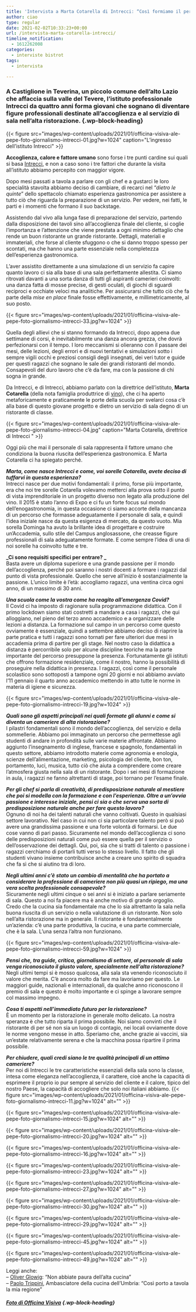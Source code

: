 ```yaml
---
title: 'Intervista a Marta Cotarella di Intrecci: “Così formiamo il personale di sala del domani”'
author: ciao
type: regular
date: 2021-02-02T10:33:23+00:00
url: /intervista-marta-cotarella-intrecci/
timeline_notification:
  - 1612262008
categories:
  - interviste bistrot
tags:
  - intervista

---
```

### **A Castiglione in Teverina, un piccolo comune dell’alto Lazio che affaccia sulla valle del Tevere, l’istituto professionale Intrecci da quattro anni forma giovani che sognano di diventare figure professionali destinate all’accoglienza e al servizio di sala nell’alta ristorazione.** {.wp-block-heading}


{{< figure src="images/wp-content/uploads/2021/01/officina-visiva-ale-pepe-foto-giornalismo-intrecci-01.jpg?w=1024" caption="L&#8217;ingresso dell&#8217;istituto Intrecci" >}}


**Accoglienza, calore e fattore umano** sono forse i tre punti cardine sui quali si basa <a rel="noreferrer noopener" href="http://www.intreccialtaformazione.com/" target="_blank">Intrecci</a>, e non a caso sono i tre fattori che durante la visita all’istituto abbiamo percepito con maggior vigore.  
  
Dopo mesi passati a tavola a parlare con gli chef e a gustarci le loro specialità stavolta abbiamo deciso di cambiare, di recarci nel “_dietro le quinte_” dello spettacolo chiamato esperienza gastronomica per assistere a tutto ciò che riguarda la preparazione di un servizio. Per vedere, nei fatti, le parti e i momenti che formano il suo backstage.  
  
Assistendo dal vivo alla lunga fase di preparazione del servizio, partendo dalla disposizione dei tavoli sino all’accoglienza finale del cliente, si coglie l’importanza e l’attenzione che viene prestata a ogni minimo dettaglio che rende un buon ristorante un grande ristorante. Dettagli, materiali e immateriali, che forse al cliente sfuggono o che si danno troppo spesso per scontati, ma che hanno una parte essenziale nella completezza dell’esperienza gastronomica.  
  
L’aver assistito direttamente a una simulazione di un servizio fa capire quanto lavoro ci sia alla base di una sala perfettamente allestita. Ci siamo ritrovati davanti a una sorta danza di tutti gli aspiranti camerieri coinvolti: una danza fatta di mosse precise, di gesti oculati, di giochi di sguardi reciproci e occhiate veloci ma analitiche. Per assicurarsi che tutto ciò che fa parte della _mise en place_ finale fosse effettivamente, e millimetricamente, al suo posto.


{{< figure src="images/wp-content/uploads/2021/01/officina-visiva-ale-pepe-foto-giornalismo-intrecci-33.jpg?w=1024" >}}


Quella degli allievi che si stanno formando da Intrecci, dopo appena due settimane di corsi, è inevitabilmente una danza ancora grezza, che dovrà perfezionarsi con il tempo. I loro meccanismi si olieranno con il passare dei mesi, delle lezioni, degli errori e di nuovi tentativi e simulazioni sotto i sempre vigili occhi e preziosi consigli degli insegnati, dei veri tutor e guide per questi ragazzi che sognano le sale dei grandi ristoranti del mondo. Consapevoli del duro lavoro che c’è da fare, ma con la passione di chi sogna in grande.  
  
Da Intrecci, e di Intrecci, abbiamo parlato con la direttrice dell’istituto, **Marta Cotarella** (della nota famiglia produttrice di <a rel="noreferrer noopener" href="https://www.famigliacotarella.it/it/" target="_blank">vino</a>), che ci ha aperto metaforicamente e praticamente le porte della scuola per svelarci cosa c’è alla base di questo giovane progetto e dietro un servizio di sala degno di un ristorante di classe.


{{< figure src="images/wp-content/uploads/2021/01/officina-visiva-ale-pepe-foto-giornalismo-intrecci-04.jpg" caption="Marta Cotarella, direttrice di Intrecci " >}}


Oggi più che mai il personale di sala rappresenta il fattore umano che condiziona la buona riuscita dell’esperienza gastronomica. E Marta Cotarella ci ha spiegato perché.

**_Marta, come nasce Intrecci e come, voi sorelle Cotarella, avete deciso di tuffarvi in questa esperienza?_**  
Intrecci nasce per due motivi fondamentali: il primo, forse più importante, era che noi tre sorelle Cotarella volevamo metterci alla prova sotto il punto di vista imprenditoriale in un progetto diverso non legato alla produzione del vino. Il 2015 è stato l’anno di Expo e ci fu un forte focus sul mondo dell’enogastronomia, in questa occasione ci siamo accorte della mancanza di un percorso che formasse adeguatamente il personale di sala, e quindi l’idea iniziale nasce da questa esigenza di mercato, da questo vuoto. Mia sorella Dominga ha avuto la brillante idea di progettare e costruire un&#8217;Accademia, sullo stile del Campus anglosassone, che creasse figure professionali di sala adeguatamente formate. E come sempre l&#8217;idea di una di noi sorelle ha coinvolto tutte e tre.

**_Ci sono requisiti specifici per entrare? _**  
Basta avere un diploma superiore e una grande passione per il mondo dell’accoglienza, perché poi saranno i nostri docenti a formare i ragazzi dal punto di vista professionale. Quello che serve all’inizio è sostanzialmente la passione. L’unico limite è l’età: accogliamo ragazzi, una ventina circa ogni anno, di un massimo di 30 anni.

**_Una scuola come la vostra come ha reagito all’emergenza Covid?_**  
Il Covid ci ha imposto di ragionare sulla programmazione didattica. Con il primo lockdown siamo stati costretti a mandare a casa i ragazzi, che qui alloggiano, nel pieno del terzo anno accademico e a organizzare delle lezioni a distanza. La formazione sul campo in un percorso come questo ovviamente è essenziale, quindi a settembre abbiamo deciso di riaprire la parte pratica e tutti i ragazzi sono tornati per fare ulteriori due mesi in accademia prima di partire per gli stage. Nel nostro caso la didattica a distanza è percorribile solo per alcune discipline teoriche ma la parte importante del percorso presuppone la presenza. Fortunatamente gli istituti che offrono formazione residenziale, come il nostro, hanno la possibilità di proseguire nella didattica in presenza. I ragazzi, così come il personale scolastico sono sottoposti a tampone ogni 20 giorni e noi abbiamo avviato l’11 gennaio il quarto anno accademico mettendo in atto tutte le norme in materia di igiene e sicurezza.


{{< figure src="images/wp-content/uploads/2021/01/officina-visiva-ale-pepe-foto-giornalismo-intrecci-19.jpg?w=1024" >}}


**_Quali sono gli aspetti principali nei quali formate gli alunni e come si diventa un cameriere di alta ristorazione?_**  
I pilastri fondamentali sono il mondo dell’accoglienza, del servizio e della sommellerie. Abbiamo poi immaginato un percorso che permettesse agli studenti di andare in profondità sulle varie materie affrontate. Abbiamo aggiunto l’insegnamento di inglese, francese e spagnolo, fondamentali in questo settore, abbiamo introdotto materie come agronomia e enologia, scienze dell’alimentazione, marketing, psicologia del cliente, bon ton, portamento, luci, musica, tutto ciò che aiuta a comprendere come creare l’atmosfera giusta nella sala di un ristorante. Dopo i sei mesi di formazione in aula, i ragazzi ne fanno altrettanti di stage, poi tornano per l’esame finale.

**_Per gli chef si parla di creatività, di predisposizione naturale al mestiere che poi si modella con la formazione e con l’esperienza. Oltre a un’ovvia passione e interesse iniziale, pensi ci sia o che serva una sorta di predisposizione naturale anche per fare questo lavoro?_**  
Ognuno di noi ha dei talenti naturali che vanno coltivati. Questo in qualsiasi settore lavorativo. Nel caso in cui non ci sia particolare talento però si può avere una grandissima passione e una forte volontà di formarsi. Le due cose vanno di pari passo. Sicuramente nel mondo dell’accoglienza ci sono delle predisposizioni naturali come può essere quella per il servizio o dell’osservazione dei dettagli. Qui, poi, sia che si tratti di talento o passione i ragazzi cerchiamo di portarli tutti verso lo stesso livello. Il fatto che gli studenti vivano insieme contribuisce anche a creare uno spirito di squadra che fa sì che si aiutino tra di loro.

<p class="has-text-align-left">
  <strong><em>Negli ultimi anni c’è stato un cambio di mentalità che ha portato a considerare la professione di cameriere non più quasi un ripiego, ma una vera scelta professionale consapevole?</em></strong><br />Sicuramente negli ultimi cinque o sei anni si è iniziato a parlare seriamente di sala. Questo a noi fa piacere ma è anche motivo di grande orgoglio. Credo che la cucina sia fondamentale ma che lo sia altrettanto la sala nella buona riuscita di un servizio o nella valutazione di un ristorante. Non solo nell’alta ristorazione ma in generale. Il ristorante è fondamentalmente un’azienda: c’è una parte produttiva, la cucina, e una parte commerciale, che è la sala. L’una senza l’altra non funzionano.
</p>


{{< figure src="images/wp-content/uploads/2021/01/officina-visiva-ale-pepe-foto-giornalismo-intrecci-59.jpg?w=1024" >}}


**_Pensi che, tra guide, critica, giornalismo di settore, al personale di sala venga riconosciuto il giusto valore, specialmente nell’alta ristorazione?_**  
Negli ultimi tempi si è mosso qualcosa, alla sala sta venendo riconosciuto il valore che merita. C’è ancora molto da fare ma lavoriamo per questo. Le maggiori guide, nazionali e internazionali, da qualche anno riconoscono il premio di sala e questo è molto importante e ci spinge a lavorare sempre col massimo impegno.

**_Cosa ti aspetti nell’immediato futuro per la ristorazione?_**  
È un momento per la ristorazione in generale molto delicato. La nostra speranza è che tutto riparta il prima possibile. Noi siamo convinti che il ristorante di per sé non sia un luogo di contagio, nei locali ovviamente dove le norme vengono messe in atto. Speriamo che, anche grazie ai vaccini, sia un’estate relativamente serena e che la macchina possa ripartire il prima possibile.&nbsp;

**_Per chiudere, quali credi siano le tre qualità principali di un ottimo cameriere?_**  
Per noi di Intrecci le tre caratteristiche essenziali della sala sono la classe, intesa come eleganza nell’accoglienza, il carattere, cioè anche la capacità di esprimere il proprio io pur sempre al servizio del cliente e il calore, tipico del nostro Paese, la capacità di accogliere che solo noi italiani abbiamo.
{{< figure src="images/wp-content/uploads/2021/01/officina-visiva-ale-pepe-foto-giornalismo-intrecci-11.jpg?w=1024" alt="" >}}


{{< figure src="images/wp-content/uploads/2021/01/officina-visiva-ale-pepe-foto-giornalismo-intrecci-15.jpg?w=1024" alt="" >}}


{{< figure src="images/wp-content/uploads/2021/01/officina-visiva-ale-pepe-foto-giornalismo-intrecci-20.jpg?w=1024" alt="" >}}


{{< figure src="images/wp-content/uploads/2021/01/officina-visiva-ale-pepe-foto-giornalismo-intrecci-16.jpg?w=1024" alt="" >}}


{{< figure src="images/wp-content/uploads/2021/01/officina-visiva-ale-pepe-foto-giornalismo-intrecci-23.jpg?w=1024" alt="" >}}


{{< figure src="images/wp-content/uploads/2021/01/officina-visiva-ale-pepe-foto-giornalismo-intrecci-27.jpg?w=1024" alt="" >}}


{{< figure src="images/wp-content/uploads/2021/01/officina-visiva-ale-pepe-foto-giornalismo-intrecci-30.jpg?w=1024" alt="" >}}


{{< figure src="images/wp-content/uploads/2021/01/officina-visiva-ale-pepe-foto-giornalismo-intrecci-29.jpg?w=1024" alt="" >}}


{{< figure src="images/wp-content/uploads/2021/01/officina-visiva-ale-pepe-foto-giornalismo-intrecci-45.jpg?w=1024" alt="" >}}


{{< figure src="images/wp-content/uploads/2021/01/officina-visiva-ale-pepe-foto-giornalismo-intrecci-49.jpg?w=1024" alt="" >}}
 

Leggi anche:  
&#8211; <a rel="noreferrer noopener" href="https://aleepepe.com/2020/08/10/intervista-oliver-glowig-barrique/" target="_blank">Oliver Glowig</a>: &#8220;Non abbiate paura dell&#8217;alta cucina&#8221;  
&#8211; <a rel="noreferrer noopener" href="https://aleepepe.com/2020/11/16/paolo-trippini-ristorante-intervista/" target="_blank">Paolo Trippini,</a> Ambasciatore della cucina dell&#8217;Umbria: &#8220;Così porto a tavola la mia regione&#8221;

##### <a href="https://www.officinavisiva.it/" target="_blank" rel="noreferrer noopener">Foto di Officina Visiva</a> {.wp-block-heading}